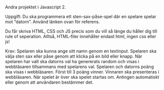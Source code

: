 Andra projektet i Javascript 2.

Uppgift: 
Du ska programmera ett sten-sax-påse-spel där en spelare spelar mot “datorn”. Använd länken ovan för referens. 

Du får skriva HTML, CSS och JS precis som du vill så länge du håller dig till rule of seperation. Alltså, HTML-filer innehåller endast html, ingen css eller js!

Krav:
Spelaren ska kunna ange sitt namn genom en textinput.
Spelaren ska välja sten sax eller påse genom att klicka på en bild eller knapp. 
När spelaren har valt ska datorns val ha genererats random och visas i webbläsaren tillsammans med spelarens val. 
Spelaren och datorns poäng ska visas i webbläsaren.
Först till 3 poäng vinner. Vinnaren ska presenteras i webbläsaren.
När spelet är över ska spelet startas om. Antingen automatiskt eller genom att användaren bestämmer det.

